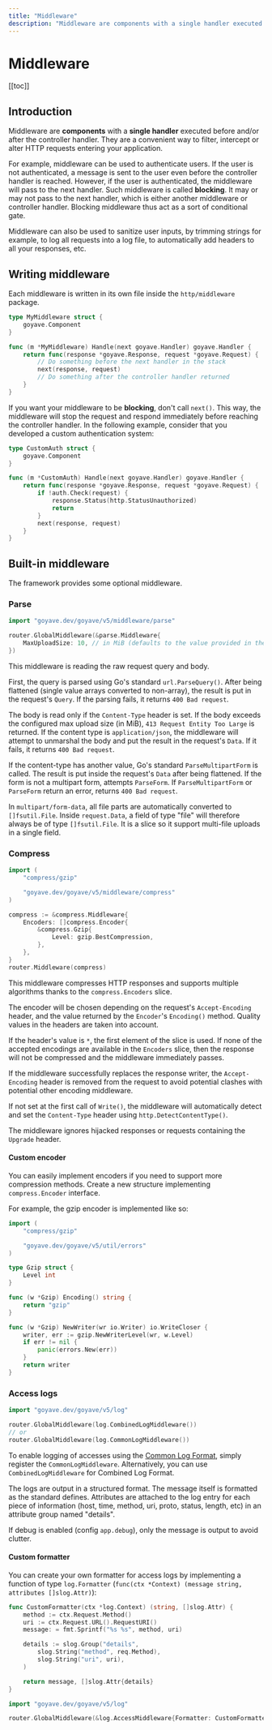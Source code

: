 ```yaml
---
title: "Middleware"
description: "Middleware are components with a single handler executed before and/or after the controller handler. They are a convenient way to filter, intercept or alter HTTP requests entering your application."
---
```


# Middleware

[[toc]]

## Introduction

Middleware are **components** with a **single handler** executed before and/or after the controller handler. They are a convenient way to filter, intercept or alter HTTP requests entering your application.

For example, middleware can be used to authenticate users. If the user is not authenticated, a message is sent to the user even before the controller handler is reached. However, if the user is authenticated, the middleware will pass to the next handler. Such middleware is called **blocking**. It may or may not pass to the next handler, which is either another middleware or controller handler. Blocking middleware thus act as a sort of conditional gate. 

Middleware can also be used to sanitize user inputs, by trimming strings for example, to log all requests into a log file, to automatically add headers to all your responses, etc.

## Writing middleware

Each middleware is written in its own file inside the `http/middleware` package. 

```go
type MyMiddleware struct {
	goyave.Component
}

func (m *MyMiddleware) Handle(next goyave.Handler) goyave.Handler {
	return func(response *goyave.Response, request *goyave.Request) {
		// Do something before the next handler in the stack
		next(response, request)
		// Do something after the controller handler returned
	}
}
```

If you want your middleware to be **blocking**, don't call `next()`. This way, the middleware will stop the request and respond immediately before reaching the controller handler. In the following example, consider that you developed a custom authentication system:

```go
type CustomAuth struct {
	goyave.Component
}

func (m *CustomAuth) Handle(next goyave.Handler) goyave.Handler {
	return func(response *goyave.Response, request *goyave.Request) {
		if !auth.Check(request) {
            response.Status(http.StatusUnauthorized)
            return
        }
		next(response, request)
	}
}
```

## Built-in middleware

The framework provides some optional middleware.

### Parse

```go
import "goyave.dev/goyave/v5/middleware/parse"

router.GlobalMiddleware(&parse.Middleware{
	MaxUploadSize: 10, // in MiB (defaults to the value provided in the config "server.maxUploadSize")
})
```

This middleware is reading the raw request query and body.

First, the query is parsed using Go's standard `url.ParseQuery()`. After being flattened (single value arrays converted to non-array), the result is put in the request's `Query`. If the parsing fails, it returns `400 Bad request`.

The body is read only if the `Content-Type` header is set. If the body exceeds the configured max upload size (in MiB), `413 Request Entity Too Large` is returned. If the content type is `application/json`, the middleware will attempt to unmarshal the body and put the result in the request's `Data`. If it fails, it returns `400 Bad request`.

If the content-type has another value, Go's standard `ParseMultipartForm` is called. The result is put inside the request's `Data` after being flattened. If the form is not a multipart form, attempts `ParseForm`. If `ParseMultipartForm` or `ParseForm` return
an error, returns `400 Bad request`.

In `multipart/form-data`, all file parts are automatically converted to `[]fsutil.File`. Inside `request.Data`, a field of type "file" will therefore always be of type `[]fsutil.File`. It is a slice so it support multi-file uploads in a single field.

### Compress

```go
import (
	"compress/gzip"

	"goyave.dev/goyave/v5/middleware/compress"
)

compress := &compress.Middleware{
	Encoders: []compress.Encoder{
		&compress.Gzip{
			Level: gzip.BestCompression,
		},
	},
}
router.Middleware(compress)
```

This middleware compresses HTTP responses and supports multiple algorithms thanks to the `compress.Encoders` slice.

The encoder will be chosen depending on the request's `Accept-Encoding` header, and the value returned by the `Encoder`'s `Encoding()` method. Quality values in the headers are taken into account.

If the header's value is `*`, the first element of the slice is used. If none of the accepted encodings are available in the `Encoders` slice, then the
response will not be compressed and the middleware immediately passes.

If the middleware successfully replaces the response writer, the `Accept-Encoding` header is removed from the request to avoid potential clashes with potential other encoding middleware.

If not set at the first call of `Write()`, the middleware will automatically detect and set the `Content-Type` header using `http.DetectContentType()`.

The middleware ignores hijacked responses or requests containing the `Upgrade` header.

#### Custom encoder

You can easily implement encoders if you need to support more compression methods. Create a new structure implementing `compress.Encoder` interface.

For example, the gzip encoder is implemented like so:
```go
import (
	"compress/gzip"

	"goyave.dev/goyave/v5/util/errors"
)

type Gzip struct {
	Level int
}

func (w *Gzip) Encoding() string {
	return "gzip"
}

func (w *Gzip) NewWriter(wr io.Writer) io.WriteCloser {
	writer, err := gzip.NewWriterLevel(wr, w.Level)
	if err != nil {
		panic(errors.New(err))
	}
	return writer
}
```

### Access logs

```go
import "goyave.dev/goyave/v5/log"

router.GlobalMiddleware(log.CombinedLogMiddleware())
// or
router.GlobalMiddleware(log.CommonLogMiddleware())
```

To enable logging of accesses using the [Common Log Format](https://en.wikipedia.org/wiki/Common_Log_Format), simply register the `CommonLogMiddleware`. Alternatively, you can use `CombinedLogMiddleware` for Combined Log Format.

The logs are output in a structured format. The message itself is formatted as the standard defines. Attributes are attached to the log entry for each piece of information (host, time, method, uri, proto, status, length, etc) in an attribute group named "details".

If debug is enabled (config `app.debug`), only the message is output to avoid clutter.

#### Custom formatter

You can create your own formatter for access logs by implementing a function of type `log.Formatter` (`func(ctx *Context) (message string, attributes []slog.Attr)`):

```go
func CustomFormatter(ctx *log.Context) (string, []slog.Attr) {
	method := ctx.Request.Method()
	uri := ctx.Request.URL().RequestURI()
	message: = fmt.Sprintf("%s %s", method, uri)

	details := slog.Group("details",
		slog.String("method", req.Method),
		slog.String("uri", uri),
	)

	return message, []slog.Attr{details}
}
```
```go
import "goyave.dev/goyave/v5/log"

router.GlobalMiddleware(&log.AccessMiddleware{Formatter: CustomFormatter})
```